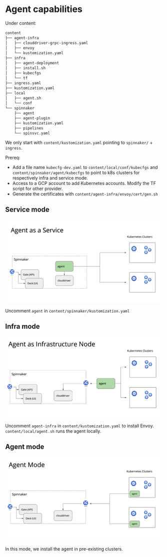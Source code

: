 # Agent capabilities

Under content:

```
content
├── agent-infra
│   ├── clouddriver-grpc-ingress.yaml
│   ├── envoy
│   └── kustomization.yaml
├── infra
│   ├── agent-deployment
│   ├── install.sh
│   ├── kubecfgs
│   └── tf
├── ingress.yaml
├── kustomization.yaml
├── local
│   ├── agent.sh
│   └── conf
└── spinnaker
    ├── agent
    ├── agent-plugin
    ├── kustomization.yaml
    ├── pipelines
    └── spinsvc.yaml

```



We only start with `content/kustomization.yaml` pointing to `spinnaker/` + `ingress`.


Prereq:
- Add a file name `kubecfg-dev.yaml` to `content/local/conf/kubecfgs`  and `content/spinnaker/agent/kubecfgs` to point to k8s clusters for respectively infra and service mode.
- Access to a GCP account to add Kubernetes accounts. Modify the TF script for other provider.
- Generate the certificates with `content/agent-infra/envoy/cert/gen.sh`


## Service mode

![](assets/service-mode.png)

Uncomment `agent` in `content/spinnaker/kustomization.yaml`

## Infra mode

![](assets/infra-mode.png)

Uncomment `agent-infra` in `content/kustomization.yaml` to install Envoy.
`content/local/agent.sh` runs the agent locally.

## Agent mode
![](assets/agent-mode.png)

In this mode, we install the agent in pre-existing clusters.



